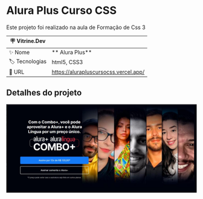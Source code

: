 # Alura Plus Curso CSS


Este projeto foi realizado na aula de Formação de Css 3 

| :placard: Vitrine.Dev |     |
| -------------  | --- |
| :sparkles: Nome        | ** Alura Plus**
| :label: Tecnologias | html5, CSS3
| :rocket: URL         | https://alurapluscursocss.vercel.app/



## Detalhes do projeto



<img src="https://raw.githubusercontent.com/adrianopavaneli/AluraPlusCursoCSS/main/img/aluraplusexemplo.jpg" alt="drawing" width="700"/>